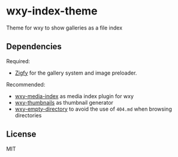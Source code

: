 # wxy-index-theme
Theme for wxy to show galleries as a file index

## Dependencies
Required:

* [Zigfy](https://github.com/xionluhnis/zigfy) for the gallery system and image preloader.

Recommended:

* [wxy-media-index](https://github.com/xionluhnis/wxy-media-index) as media index plugin for wxy
* [wxy-thumbnails](https://github.com/xionluhnis/wxy-thumbnails) as thumbnail generator
* [wxy-empty-directory](https://github.com/xionluhnis/wxy-empty-directory) to avoid the use of `404.md` when browsing directories

## License
MIT
